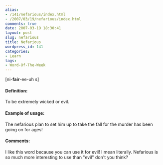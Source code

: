 ```yaml
---
alias:
- /141/nefarious/index.html
- /2007/03/19/nefarious/index.html
comments: true
date: 2007-03-19 18:30:41
layout: post
slug: nefarious
title: Nefarious
wordpress_id: 141
categories:
- Learn
tags:
- Word-Of-The-Week
---
```


[ni-**fair**-ee-uh s]


#### Definition:


To be extremely wicked or evil.



#### Example of usage:


The nefarious plan to set him up to take the fall for the murder has been going on for ages!



#### Comments:


I like this word because you can use it for evil!  I mean literally.  Nefarious is so much more interesting to use than "evil" don't you think?
